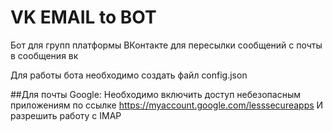 # VK EMAIL to  BOT 

Бот для групп платформы ВКонтакте для пересылки сообщений с почты в сообщения вк

Для работы бота необходимо создать файл config.json

##Для почты Google:
Необходимо включить доступ небезопасным приложениям по ссылке https://myaccount.google.com/lesssecureapps
И разрешить работу с IMAP
